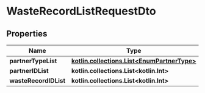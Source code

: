 
# WasteRecordListRequestDto

## Properties
Name | Type | Description | Notes
------------ | ------------- | ------------- | -------------
**partnerTypeList** | [**kotlin.collections.List&lt;EnumPartnerType&gt;**](EnumPartnerType.md) |  | 
**partnerIDList** | **kotlin.collections.List&lt;kotlin.Int&gt;** |  | 
**wasteRecordIDList** | **kotlin.collections.List&lt;kotlin.Int&gt;** |  | 



